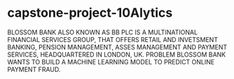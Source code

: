 # capstone-project-10Alytics
BLOSSOM BANK ALSO KNOWN AS BB PLC IS A MULTINATIONAL FINANCIAL SERVICES GROUP, THAT OFFERS RETAIL AND INVETSMENT BANKING, PENSION MANAGEMENT, ASSES MANAGEMENT AND PAYMENT SERVICES, HEADQUARTERED IN LONDON, UK.  PROBLEM BLOSSOM BANK WANTS TO BUILD A MACHINE LEARNING MODEL TO PREDICT ONLINE PAYMENT FRAUD.

